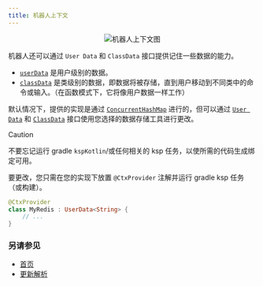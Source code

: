 ```yaml
---
title: 机器人上下文
---
```


<p align="center">
  <img src="https://github.com/user-attachments/assets/60bb58ae-1806-4b8d-8550-833b09c2b606" alt="机器人上下文图" />
</p>

机器人还可以通过 `User Data` 和 `ClassData` 接口提供记住一些数据的能力。

- [`userData`](https://vendelieu.github.io/telegram-bot/telegram-bot/eu.vendeli.tgbot.interfaces.ctx/-user-data/index.html) 是用户级别的数据。
- [`classData`](https://vendelieu.github.io/telegram-bot/telegram-bot/eu.vendeli.tgbot.interfaces.ctx/-class-data/index.html) 是类级别的数据，即数据将被存储，直到用户移动到不同类中的命令或输入。（在函数模式下，它将像用户数据一样工作）

默认情况下，提供的实现是通过 [`ConcurrentHashMap`](https://kotlinlang.org/api/latest/jvm/stdlib/kotlin.collections/java.util.concurrent.-concurrent-map/) 进行的，但可以通过 [`User Data`](https://vendelieu.github.io/telegram-bot/telegram-bot/eu.vendeli.tgbot.interfaces.ctx/-user-data/index.html) 和 [`ClassData`](https://vendelieu.github.io/telegram-bot/telegram-bot/eu.vendeli.tgbot.interfaces.ctx/-class-data/index.html) 接口使用您选择的数据存储工具进行更改。

> [!CAUTION]
> 不要忘记运行 gradle `kspKotlin`/或任何相关的 ksp 任务，以使所需的代码生成绑定可用。

要更改，您只需在您的实现下放置 `@CtxProvider` 注解并运行 gradle ksp 任务（或构建）。

```kotlin
@CtxProvider
class MyRedis : UserData<String> {
    // ...
}

```

### 另请参见

* [首页](https://github.com/vendelieu/telegram-bot/wiki)
* [更新解析](Update-parsing.md)